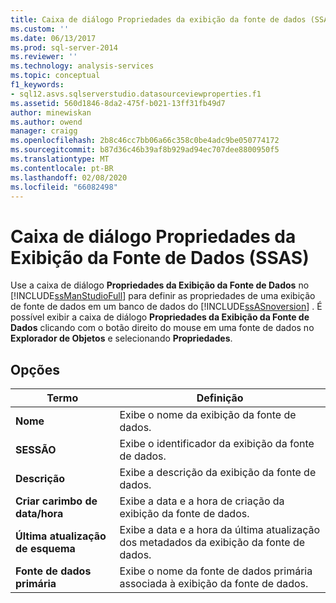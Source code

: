 ```yaml
---
title: Caixa de diálogo Propriedades da exibição da fonte de dados (SSAS) | Microsoft Docs
ms.custom: ''
ms.date: 06/13/2017
ms.prod: sql-server-2014
ms.reviewer: ''
ms.technology: analysis-services
ms.topic: conceptual
f1_keywords:
- sql12.asvs.sqlserverstudio.datasourceviewproperties.f1
ms.assetid: 560d1846-8da2-475f-b021-13ff31fb49d7
author: minewiskan
ms.author: owend
manager: craigg
ms.openlocfilehash: 2b8c46cc7bb06a66c358c0be4adc9be050774172
ms.sourcegitcommit: b87d36c46b39af8b929ad94ec707dee8800950f5
ms.translationtype: MT
ms.contentlocale: pt-BR
ms.lasthandoff: 02/08/2020
ms.locfileid: "66082498"
---
```

# <a name="data-source-view-properties-dialog-box-ssas"></a>Caixa de diálogo Propriedades da Exibição da Fonte de Dados (SSAS)
  Use a caixa de diálogo **Propriedades da Exibição da Fonte de Dados** no [!INCLUDE[ssManStudioFull](../includes/ssmanstudiofull-md.md)] para definir as propriedades de uma exibição de fonte de dados em um banco de dados do [!INCLUDE[ssASnoversion](../includes/ssasnoversion-md.md)] . É possível exibir a caixa de diálogo **Propriedades da Exibição da Fonte de Dados** clicando com o botão direito do mouse em uma fonte de dados no **Explorador de Objetos** e selecionando **Propriedades**.  
  
## <a name="options"></a>Opções  
  
|Termo|Definição|  
|----------|----------------|  
|**Nome**|Exibe o nome da exibição da fonte de dados.|  
|**SESSÃO**|Exibe o identificador da exibição da fonte de dados.|  
|**Descrição**|Exibe a descrição da exibição da fonte de dados.|  
|**Criar carimbo de data/hora**|Exibe a data e a hora de criação da exibição da fonte de dados.|  
|**Última atualização de esquema**|Exibe a data e a hora da última atualização dos metadados da exibição da fonte de dados.|  
|**Fonte de dados primária**|Exibe o nome da fonte de dados primária associada à exibição da fonte de dados.|  
  
  

